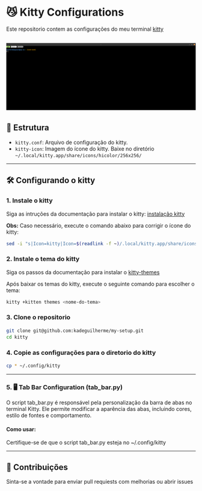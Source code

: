 # 😼 Kitty Configurations

Este repositorio contem as configurações do meu terminal [kitty](https://sw.kovidgoyal.net/kitty/)

![Preview do kitty](./screenshots/kitty-preview.png)
---

## 📁 Estrutura

- `kitty.conf`: Arquivo de configuração do kitty.
- `kitty-icon`: Imagem do ícone do kitty. Baixe no diretório `~/.local/kitty.app/share/icons/hicolor/256x256/`

---

## 🛠️ Configurando o kitty

### 1. Instale o kitty
Siga as intruções da documentação para instalar o kitty: [instalação kitty](https://sw.kovidgoyal.net/kitty/binary/)

**Obs:** Caso necessário, execute o comando abaixo para corrigir o ícone do kitty:
```bash
sed -i "s|Icon=kitty|Icon=$(readlink -f ~)/.local/kitty.app/share/icons/hicolor/256x256/apps/kitty-dark.png|g" ~/.local/share/applications/kitty*.desktop
```


### 2. Instale o tema do kitty
Siga os passos da documentação para instalar o [kitty-themes](https://github.com/dexpota/kitty-themes)

Após baixar os temas do kitty, execute o seguinte comando para escolher o tema:

```bash
kitty +kitten themes <nome-do-tema>
```

### 3. Clone o repositorio
```bash
git clone git@github.com:kadeguilherme/my-setup.git
cd kitty
```

### 4. Copie as configurações para o diretorio do kitty
```bash
cp * ~/.config/kitty
```

---
### 5. 🖥️ Tab Bar Configuration (tab_bar.py)
O script tab_bar.py é responsável pela personalização da barra de abas no terminal Kitty. Ele permite modificar a aparência das abas, incluindo cores, estilo de fontes e comportamento.

#### Como usar:
Certifique-se de que o script tab_bar.py esteja no  ~/.config/kitty

---
## 📝 Contribuições
Sinta-se a vontade para enviar pull requiests com melhorias ou abrir issues

